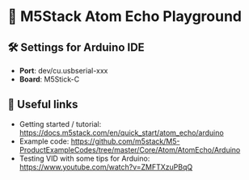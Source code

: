 # 🤖 M5Stack Atom Echo Playground

## 🛠 Settings for Arduino IDE
- **Port**: dev/cu.usbserial-xxx
- **Board**: M5Stick-C

## 🔗 Useful links
- Getting started / tutorial: https://docs.m5stack.com/en/quick_start/atom_echo/arduino
- Example code: https://github.com/m5stack/M5-ProductExampleCodes/tree/master/Core/Atom/AtomEcho/Arduino
- Testing VID with some tips for Arduino: https://www.youtube.com/watch?v=ZMFTXzuPBqQ
